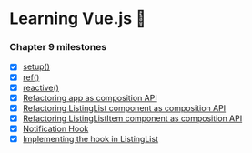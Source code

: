 # Learning Vue.js :tada:

### Chapter 9 milestones

- [x] [setup()](../../tree/chapter-9/MyComponent.vue#L9-L21)
- [x] [ref()](../../tree/chapter-9/MyComponent.vue#L16-L31)
- [x] [reactive()](../../tree/chapter-9/MyComponent.vue#L32-L60)
- [x] [Refactoring app as composition API](../../tree/chapter-9/composition-api/src/app/App.vue#L17-L87)
- [x] [Refactoring ListingList component as composition API](../../tree/chapter-9/composition-api/src/app/components/ListingList.vue#L15-L78)
- [x] [Refactoring ListingListItem component as composition API](../../tree/chapter-9/composition-api/src/app/components/ListingListItem.vue#L36-L78)
- [x] [Notification Hook](./composition-api/src/app/hooks/useNotification.js)
- [x] [Implementing the hook in ListingList](../../tree/chapter-9/composition-api/src/app/components/ListingList.vue#L58-L74)